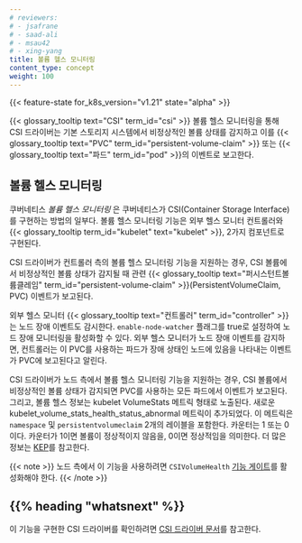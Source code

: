 ```yaml
---
# reviewers:
# - jsafrane
# - saad-ali
# - msau42
# - xing-yang
title: 볼륨 헬스 모니터링
content_type: concept
weight: 100
---
```


<!-- overview -->

{{< feature-state for_k8s_version="v1.21" state="alpha" >}}

{{< glossary_tooltip text="CSI" term_id="csi" >}} 볼륨 헬스 모니터링을 통해 
CSI 드라이버는 기본 스토리지 시스템에서 비정상적인 볼륨 상태를 감지하고 
이를 {{< glossary_tooltip text="PVC"  term_id="persistent-volume-claim" >}} 또는 
{{< glossary_tooltip text="파드" term_id="pod" >}}의 이벤트로 보고한다.

<!-- body -->

## 볼륨 헬스 모니터링

쿠버네티스 _볼륨 헬스 모니터링_ 은 
쿠버네티스가 CSI(Container Storage Interface)를 구현하는 방법의 일부다. 
볼륨 헬스 모니터링 기능은 외부 헬스 모니터 컨트롤러와 
{{< glossary_tooltip term_id="kubelet" text="kubelet" >}}, 2가지 컴포넌트로 구현된다.

CSI 드라이버가 컨트롤러 측의 볼륨 헬스 모니터링 기능을 지원하는 경우, 
CSI 볼륨에서 비정상적인 볼륨 상태가 감지될 때 
관련 {{< glossary_tooltip text="퍼시스턴트볼륨클레임" term_id="persistent-volume-claim" >}}(PersistentVolumeClaim, PVC) 
이벤트가 보고된다.

외부 헬스 모니터 {{< glossary_tooltip text="컨트롤러" term_id="controller" >}}는 
노드 장애 이벤트도 감시한다. `enable-node-watcher` 플래그를 true로 설정하여 
노드 장애 모니터링을 활성화할 수 있다. 
외부 헬스 모니터가 노드 장애 이벤트를 감지하면, 
컨트롤러는 이 PVC를 사용하는 파드가 장애 상태인 노드에 있음을 나타내는 이벤트가 PVC에 보고된다고 알린다.

CSI 드라이버가 노드 측에서 볼륨 헬스 모니터링 기능을 지원하는 경우, 
CSI 볼륨에서 비정상적인 볼륨 상태가 감지되면 PVC를 사용하는 모든 파드에서 이벤트가 보고된다. 
그리고, 볼륨 헬스 정보는 kubelet VolumeStats 메트릭 형태로 노출된다. 
새로운 kubelet_volume_stats_health_status_abnormal 메트릭이 추가되었다. 
이 메트릭은 `namespace` 및 `persistentvolumeclaim` 2개의 레이블을 포함한다. 
카운터는 1 또는 0이다. 카운터가 1이면 볼륨이 정상적이지 않음을, 0이면 정상적임을 의미한다. 
더 많은 정보는 
[KEP](https://github.com/kubernetes/enhancements/tree/master/keps/sig-storage/1432-volume-health-monitor#kubelet-metrics-changes)를 참고한다.

{{< note >}}
노드 측에서 이 기능을 사용하려면 `CSIVolumeHealth` 
[기능 게이트](/ko/docs/reference/command-line-tools-reference/feature-gates/)를 활성화해야 한다.
{{< /note >}}

## {{% heading "whatsnext" %}}

이 기능을 구현한 CSI 드라이버를 확인하려면 
[CSI 드라이버 문서](https://kubernetes-csi.github.io/docs/drivers.html)를 참고한다.
